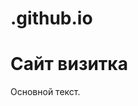 # .github.io
<!DOCTYPE HTML PUBLIC "-//W3C//DTD HTML 4.01//EN" 
  "http://www.w3.org/TR/html4/strict.dtd">
<html>
 <head>
  <meta http-equiv="Content-Type" content="text/html; charset=utf-8">
  <title>Антонян Анна Арутюновна</title>
 </head>
 <body>

  <h1>Сайт визитка</h1>
  <p>Основной текст.</p>

 </body>
</html>
